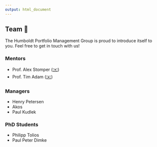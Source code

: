 ```yaml
---
output: html_document
---
```


## Team :busts_in_silhouette:
The Humboldt Portfolio Management Group is proud to introduce itself to you.
Feel free to get in touch with us!

### Mentors
- Prof. Alex Stomper  ([:envelope:](https://www.wiwi.hu-berlin.de/en/Professorships/bwl/finance/finance-staff/alex-stomper))
- Prof. Tim Adam ([:envelope:](https://www.wiwi.hu-berlin.de/en/Professorships/bwl/finance/finance-staff/tim-adam))

### Managers
- Henry Petersen
- Akos
- Paul Kudlek

### PhD Students
- Philipp Tolios
- Paul Peter Dimke



